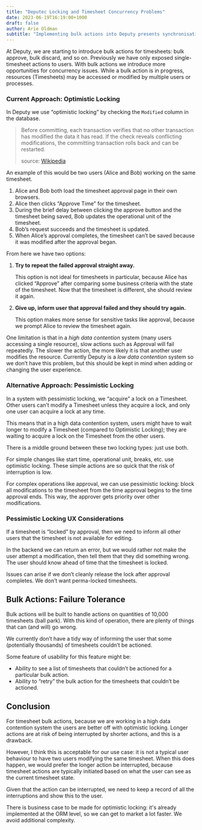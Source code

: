 ```yaml
---
title: "Deputec Locking and Timesheet Concurrency Problems"
date: 2023-06-19T16:19:00+1000
draft: false
author: Arie Oldman
subtitle: "Implementing bulk actions into Deputy presents synchronisation challenges."
---
```


At Deputy, we are starting to introduce bulk actions for timesheets: bulk approve, bulk discard, and so on.
Previously we have only exposed single-timesheet actions to users. With bulk actions we introduce more opportunities
for concurrency issues. While a bulk action is in progress, resources (Timesheets) may be accessed or modified by
multiple users or processes.

### Current Approach: Optimistic Locking

In Deputy we use “optimistic locking” by checking the `Modified` column in the database.

> Before committing, each transaction verifies that no other transaction has modified the data it has read. If the
check reveals conflicting modifications, the committing transaction rolls back and can be restarted.
>
> source: [Wikipedia](https://en.wikipedia.org/wiki/Optimistic_concurrency_control)


An example of this would be two users (Alice and Bob) working on the same timesheet.

1. Alice and Bob both load the timesheet approval page in their own browsers.
2. Alice then clicks “Approve Time” for the timesheet.
3. During the brief delay between clicking the approve button and the timesheet being saved, Bob updates the
   operational unit of the timesheet.
4. Bob’s request succeeds and the timesheet is updated.
5. When Alice’s approval completes, the timesheet can’t be saved because it was modified after the approval began.

From here we have two options:

1. **Try to repeat the failed approval straight away.**

    This option is not ideal for timesheets in particular, because Alice has clicked “Approve” after comparing some
    business criteria with the state of the timesheet. Now that the timesheet is different, she should review it again.

2. **Give up, inform user that approval failed and they should try again.**

    This option makes more sense for sensitive tasks like approval, because we prompt Alice to review the timesheet
    again.

One limitation is that in a *high data contention* system (many users accessing a single resource), slow actions
such as Approval will fail repeatedly. The slower the action, the more likely it is that another user modifies the
resource. Currently Deputy is a *low data contention* system so we don’t have this problem, but this should be kept
in mind when adding or changing the user experience.

### Alternative Approach: Pessimistic Locking

In a system with pessimistic locking, we “acquire” a lock on a Timesheet. Other users can’t modify a Timesheet unless
they acquire a lock, and only one user can acquire a lock at any time.

This means that in a high data contention system, users might have to wait longer to modify a Timesheet (compared to
Optimistic Locking); they are waiting to acquire a lock on the Timesheet from the other users.

There is a middle ground between these two locking types: just use both.

For simple changes like start time, operational unit, breaks, etc. use optimistic locking. These simple actions are so
quick that the risk of interruption is low.

For complex operations like approval, we can use pessimistic locking: block all modifications to the timesheet from
the time approval begins to the time approval ends. This way, the approver gets priority over other modifications.

### Pessimistic Locking UX Considerations

If a timesheet is “locked” by approval, then we need to inform all other users that the timesheet is not available for
editing.

In the backend we can return an error, but we would rather not make the user attempt a modification, then tell them
that they did something wrong. The user should know ahead of time that the timesheet is locked.

Issues can arise if we don’t cleanly release the lock after approval completes. We don’t want perma-locked timesheets.

## Bulk Actions: Failure Tolerance

Bulk actions will be built to handle actions on quantities of 10,000 timesheets (ball park). With this kind of
operation, there are plenty of things that can (and will) go wrong.

We currently don’t have a tidy way of informing the user that some (potentially thousands) of timesheets couldn’t be
actioned.

Some feature of usability for this feature might be:

- Ability to see a list of timesheets that couldn’t be actioned for a particular bulk action.
- Ability to “retry” the bulk action for the timesheets that couldn’t be actioned.

## Conclusion

For timesheet bulk actions, because we are working in a high data contention system the users are better off with
optimistic locking. Longer actions are at risk of being interrupted by shorter actions, and this is a drawback.

However, I think this is acceptable for our use case: it is not a typical user behaviour to have two users modifying
the same timesheet. When this does happen, we would prefer the longer action be interrupted, because timesheet actions
are typically initiated based on what the user can see as the current timesheet state.

Given that the action can be interrupted, we need to keep a record of all the interruptions and show this to the user.

There is business case to be made for optimistic locking: it's already implemented at the ORM level, so we can get to
market a lot faster. We avoid additional complexity.
